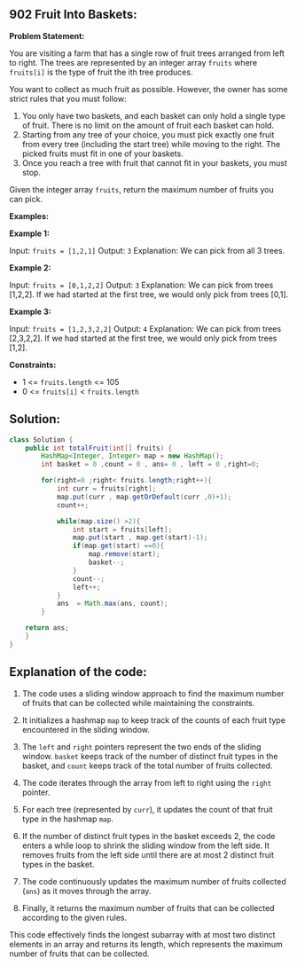 ## 902 Fruit Into Baskets:

**Problem Statement:**

You are visiting a farm that has a single row of fruit trees arranged from left to right. The trees are represented by an integer array `fruits` where `fruits[i]` is the type of fruit the ith tree produces.

You want to collect as much fruit as possible. However, the owner has some strict rules that you must follow:

1. You only have two baskets, and each basket can only hold a single type of fruit. There is no limit on the amount of fruit each basket can hold.
2. Starting from any tree of your choice, you must pick exactly one fruit from every tree (including the start tree) while moving to the right. The picked fruits must fit in one of your baskets.
3. Once you reach a tree with fruit that cannot fit in your baskets, you must stop.

Given the integer array `fruits`, return the maximum number of fruits you can pick.

**Examples:**

**Example 1:**

Input: `fruits = [1,2,1]`
Output: `3`
Explanation: We can pick from all 3 trees.

**Example 2:**

Input: `fruits = [0,1,2,2]`
Output: `3`
Explanation: We can pick from trees [1,2,2].
If we had started at the first tree, we would only pick from trees [0,1].

**Example 3:**

Input: `fruits = [1,2,3,2,2]`
Output: `4`
Explanation: We can pick from trees [2,3,2,2].
If we had started at the first tree, we would only pick from trees [1,2].

**Constraints:**

- 1 <= `fruits.length` <= 105
- 0 <= `fruits[i]` < `fruits.length`

## Solution:

```java
class Solution {
    public int totalFruit(int[] fruits) {
        HashMap<Integer, Integer> map = new HashMap();
        int basket = 0 ,count = 0 , ans= 0 , left = 0 ,right=0;

        for(right=0 ;right< fruits.length;right++){
            int curr = fruits[right];
            map.put(curr , map.getOrDefault(curr ,0)+1);
            count++;

            while(map.size() >2){
                int start = fruits[left];
                map.put(start , map.get(start)-1);
                if(map.get(start) ==0){
                    map.remove(start);
                    basket--;
                }
                count--;
                left++;
            }
            ans  = Math.max(ans, count);
        }

    return ans;
    }
}
```

## Explanation of the code:

1. The code uses a sliding window approach to find the maximum number of fruits that can be collected while maintaining the constraints.

2. It initializes a hashmap `map` to keep track of the counts of each fruit type encountered in the sliding window.

3. The `left` and `right` pointers represent the two ends of the sliding window. `basket` keeps track of the number of distinct fruit types in the basket, and `count` keeps track of the total number of fruits collected.

4. The code iterates through the array from left to right using the `right` pointer.

5. For each tree (represented by `curr`), it updates the count of that fruit type in the hashmap `map`.

6. If the number of distinct fruit types in the basket exceeds 2, the code enters a while loop to shrink the sliding window from the left side. It removes fruits from the left side until there are at most 2 distinct fruit types in the basket.

7. The code continuously updates the maximum number of fruits collected (`ans`) as it moves through the array.

8. Finally, it returns the maximum number of fruits that can be collected according to the given rules.

This code effectively finds the longest subarray with at most two distinct elements in an array and returns its length, which represents the maximum number of fruits that can be collected.
